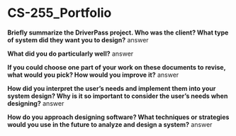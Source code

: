 # CS-255_Portfolio

**Briefly summarize the DriverPass project. Who was the client? What type of system did they want you to design?**
answer

**What did you do particularly well?**
answer

**If you could choose one part of your work on these documents to revise, what would you pick? How would you improve it?**
answer

**How did you interpret the user’s needs and implement them into your system design? Why is it so important to consider the user’s needs when designing?**
answer

**How do you approach designing software? What techniques or strategies would you use in the future to analyze and design a system?**
answer
